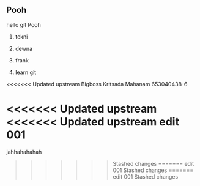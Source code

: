 ## Pooh ##

hello git Pooh

1. tekni
2. dewna
3. frank

1. learn git

<<<<<<< Updated upstream
Bigboss
Kritsada Mahanam 653040438-6


<<<<<<< Updated upstream
<<<<<<< Updated upstream
edit 001
=======

jahhahahahah
>>>>>>> Stashed changes
=======
edit 001
>>>>>>> Stashed changes
=======
edit 001
>>>>>>> Stashed changes
